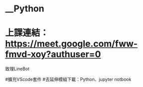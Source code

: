 # __Python

# 上課連結：https://meet.google.com/fww-fmvd-xoy?authuser=0

致理LineBot

#擴充VScode套件
#去延伸模組下載：Python、jupyter notbook
#
